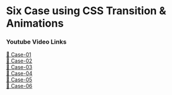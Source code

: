 # Six Case using CSS Transition & Animations
### Youtube Video Links
<a href="https://www.youtube.com/watch?v=XxBGmU2Ewa8">🔗 Case-01</a><br>
<a href="https://www.youtube.com/watch?v=tptNcgMxHGg">🔗 Case-02</a><br>
<a href="https://www.youtube.com/watch?v=5oB5X7IARvQ">🔗 Case-03</a><br>
<a href="https://www.youtube.com/watch?v=HjdNIYts2Bk">🔗 Case-04</a><br>
<a href="https://www.youtube.com/watch?v=CXxMkZuSC1U">🔗 Case-05</a><br>
<a href="https://www.youtube.com/watch?v=-jR0mhCpOMY">🔗 Case-06</a><br>
